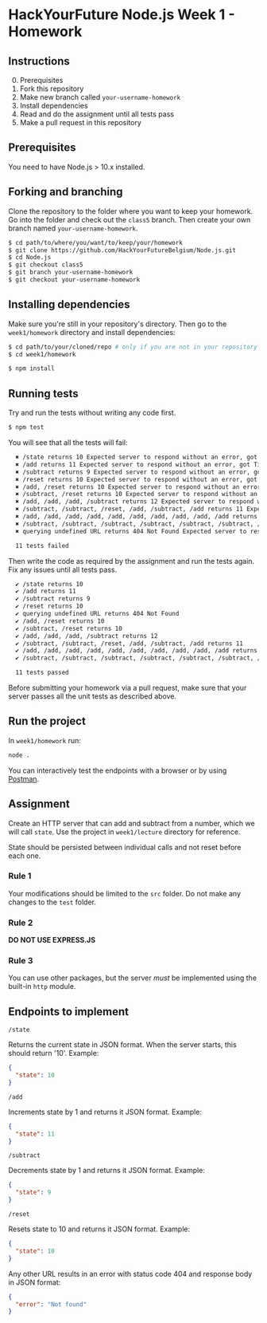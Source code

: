 # HackYourFuture Node.js Week 1 - Homework

## Instructions

0. Prerequisites
1. Fork this repository
2. Make new branch called `your-username-homework`
3. Install dependencies
4. Read and do the assignment until all tests pass
5. Make a pull request in this repository

## Prerequisites

You need to have Node.js > 10.x installed.

## Forking and branching
Clone the repository to the folder where you want to keep your homework.
Go into the folder and check out the `class5` branch. Then create your own branch named `your-username-homework`.

```bash
$ cd path/to/where/you/want/to/keep/your/homework
$ git clone https://github.com/HackYourFutureBelgium/Node.js.git 
$ cd Node.js
$ git checkout class5
$ git branch your-username-homework
$ git checkout your-username-homework
```

## Installing dependencies

Make sure you're still in your repository's directory. Then go to the `week1/homework` directory and install dependencies:

```bash
$ cd path/to/your/cloned/repo # only if you are not in your repository directory
$ cd week1/homework

$ npm install
```

## Running tests

Try and run the tests without writing any code first.

```bash
$ npm test
```

You will see that all the tests will fail:

```bash
  ✖ /state returns 10 Expected server to respond without an error, got Timeout of 100ms exceeded
  ✖ /add returns 11 Expected server to respond without an error, got Timeout of 100ms exceeded
  ✖ /subtract returns 9 Expected server to respond without an error, got Timeout of 100ms exceeded
  ✖ /reset returns 10 Expected server to respond without an error, got Timeout of 100ms exceeded
  ✖ /add, /reset returns 10 Expected server to respond without an error, got Timeout of 100ms exceeded
  ✖ /subtract, /reset returns 10 Expected server to respond without an error, got Timeout of 100ms exceeded
  ✖ /add, /add, /add, /subtract returns 12 Expected server to respond without an error, got Timeout of 100ms exceeded
  ✖ /subtract, /subtract, /reset, /add, /subtract, /add returns 11 Expected server to respond without an error, got Timeout of 100ms exceeded
  ✖ /add, /add, /add, /add, /add, /add, /add, /add, /add, /add returns 20 Expected server to respond without an error, got Timeout of 100ms exceeded
  ✖ /subtract, /subtract, /subtract, /subtract, /subtract, /subtract, /subtract,/subtract, /subtract, /subtract returns 0 Expected server to respond without an error, got Timeout of 100ms exceeded
  ✖ querying undefined URL returns 404 Not Found Expected server to respond without an error, got Timeout of 100ms exceeded

  11 tests failed
```

Then write the code as required by the assignment and run the tests again. Fix any issues until all tests pass.

```bash
  ✔ /state returns 10
  ✔ /add returns 11
  ✔ /subtract returns 9
  ✔ /reset returns 10
  ✔ querying undefined URL returns 404 Not Found
  ✔ /add, /reset returns 10
  ✔ /subtract, /reset returns 10
  ✔ /add, /add, /add, /subtract returns 12
  ✔ /subtract, /subtract, /reset, /add, /subtract, /add returns 11
  ✔ /add, /add, /add, /add, /add, /add, /add, /add, /add, /add returns 20
  ✔ /subtract, /subtract, /subtract, /subtract, /subtract, /subtract, /subtract, /subtract, /subtract, /subtract returns 0

  11 tests passed
```

Before submitting your homework via a pull request, make sure that your server passes all the unit tests as described above.

## Run the project

In `week1/homework` run:

```bash
node .
```

You can interactively test the endpoints with a browser or by using [Postman](https://www.getpostman.com/).

## Assignment

Create an HTTP server that can add and subtract from a number, which we will 
call `state`. Use the project in `week1/lecture` directory for reference.

State should be persisted between individual calls and not reset before each
one.

### Rule 1

Your modifications should be limited to the `src` folder. Do not make any
changes to the `test` folder.

### Rule 2

**DO NOT USE EXPRESS.JS**

### Rule 3

You can use other packages, but the server _must_ be implemented using the
built-in `http` module.

## Endpoints to implement

`/state`

Returns the current state in JSON format. When the server starts, this should
return '10'. Example:

```json
{
  "state": 10
}
```

`/add`

Increments state by 1 and returns it JSON format. Example:

```json
{
  "state": 11
}
```

`/subtract`

Decrements state by 1 and returns it JSON format. Example:

```json
{
  "state": 9
}
```

`/reset`

Resets state to 10 and returns it JSON format. Example:

```json
{
  "state": 10
}
```

Any other URL results in an error with status code 404 and response body in JSON
format:

```json
{
  "error": "Not found"
}
```
